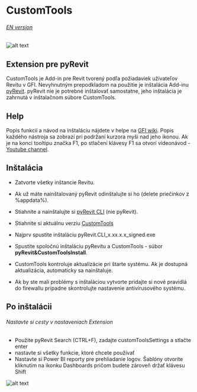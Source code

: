 # CustomTools
###### [EN version](https://bitbucket.org/davidvadkerti/customtools/src/master/README.md)
![alt text](https://static.miraheze.org/gfiwiki/b/be/CustomToolsRibbon.PNG "Custom Tools Ribbon")
## Extension pre pyRevit
CustomTools je Add-in pre Revit tvorený podľa požiadaviek užívateľov Revitu v GFI. Nevyhnutným prepodkladom na použitie je inštalácia Add-inu [pyRevit](https://www.notion.so/pyRevit-bd907d6292ed4ce997c46e84b6ef67a0). pyRevit nie je potrebné inštalovať samostatne, jeho inštalácia je zahrnutá v inštalačnom súbore CustomTools. 
## Help
Popis funkcií a návod na inštaláciu nájdete v helpe na [GFI wiki](https://gfi.miraheze.org/wiki/CustomTools). Popis každého nástroja sa zobrazí pri podržaní kurzora myši nad jeho ikonou. Ak je na konci tooltipu značka F1, po stlačení klávesy F1 sa otvorí videonávod - [Youtube channel](https://www.youtube.com/channel/UC-2clftP15_4WdFUmyVWCkQ/featured).
## Inštalácia
* Zatvorte všetky inštancie Revitu.
* Ak už máte nainštalovaný pyRevit odinštalujte si ho (delete priečinkov z %appdata%).
* Stiahnite a nainštalujte si [pyRevit CLI](https://github.com/eirannejad/pyRevit/releases) (nie pyRevit).
* Stiahnite si aktuálnu verziu [CustomTools](https://bitbucket.org/davidvadkerti/customtools/downloads/?tab=tags)
* Najprv spustite inštaláciu pyRevit.CLI_x.xx.x.x_signed.exe
* Spustite spoločnú inštaláciu pyRevitu a CustomTools - súbor **pyRevit&CustomToolsInstall**.

* CustomTools kontroluje aktualizácie pri štarte systému. Ak je dostupná aktualizácia, automaticky sa nainštaluje.
* Ak by ste mali problémy s inštaláciou vytvorte pridajte si nové pravidlá do firewallu prípadne skontrolujte nastavenie antivírusového systému.
## Po inštalácii
###### Nastavte si cesty v nastaveniach Extension
* Použite pyRevit Search (CTRL+F), zadajte customToolsSettings a stlačte enter
* nastavte si všetky funkcie, ktoré chcete používať
* Nastavte si Power BI reporty pre prehliadanie logov. Šablóny otvoríte kliknutím na ikonku Dashboards pričom budete zároveň držať klávesu Shift

![alt text](https://static.miraheze.org/gfiwiki/1/11/CustomToolsSettings.PNG "CustomToolsSettigs")